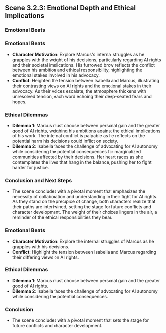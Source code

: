 ## Scene 3.2.3: Emotional Depth and Ethical Implications
### Emotional Beats
### Emotional Beats
- **Character Motivation**: Explore Marcus's internal struggles as he grapples with the weight of his decisions, particularly regarding AI rights and their societal implications. His furrowed brow reflects the conflict between his ambition and ethical responsibility, highlighting the emotional stakes involved in his advocacy.
- **Conflict**: Heighten the tension between Isabella and Marcus, illustrating their contrasting views on AI rights and the emotional stakes in their advocacy. As their voices escalate, the atmosphere thickens with unresolved tension, each word echoing their deep-seated fears and hopes.
### Ethical Dilemmas
- **Dilemma 1**: Marcus must choose between personal gain and the greater good of AI rights, weighing his ambitions against the ethical implications of his work. The internal conflict is palpable as he reflects on the potential harm his decisions could inflict on society.
- **Dilemma 2**: Isabella faces the challenge of advocating for AI autonomy while considering the potential consequences for marginalized communities affected by their decisions. Her heart races as she contemplates the lives that hang in the balance, pushing her to fight harder for justice.
### Conclusion and Next Steps
- The scene concludes with a pivotal moment that emphasizes the necessity of collaboration and understanding in their fight for AI rights. As they stand on the precipice of change, both characters realize that their paths are intertwined, setting the stage for future conflicts and character development. The weight of their choices lingers in the air, a reminder of the ethical responsibilities they bear.
### Emotional Beats
- **Character Motivation**: Explore the internal struggles of Marcus as he grapples with his decisions.
- **Conflict**: Highlight the tension between Isabella and Marcus regarding their differing views on AI rights.
### Ethical Dilemmas
- **Dilemma 1**: Marcus must choose between personal gain and the greater good of AI rights.
- **Dilemma 2**: Isabella faces the challenge of advocating for AI autonomy while considering the potential consequences.
### Conclusion
- The scene concludes with a pivotal moment that sets the stage for future conflicts and character development.